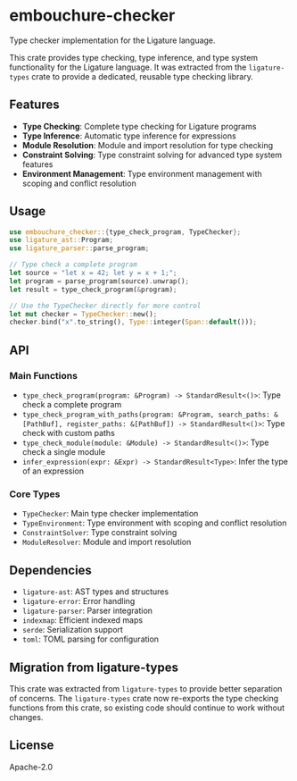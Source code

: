 # embouchure-checker

Type checker implementation for the Ligature language.

This crate provides type checking, type inference, and type system functionality for the Ligature language. It was extracted from the `ligature-types` crate to provide a dedicated, reusable type checking library.

## Features

- **Type Checking**: Complete type checking for Ligature programs
- **Type Inference**: Automatic type inference for expressions
- **Module Resolution**: Module and import resolution for type checking
- **Constraint Solving**: Type constraint solving for advanced type system features
- **Environment Management**: Type environment management with scoping and conflict resolution

## Usage

```rust
use embouchure_checker::{type_check_program, TypeChecker};
use ligature_ast::Program;
use ligature_parser::parse_program;

// Type check a complete program
let source = "let x = 42; let y = x + 1;";
let program = parse_program(source).unwrap();
let result = type_check_program(&program);

// Use the TypeChecker directly for more control
let mut checker = TypeChecker::new();
checker.bind("x".to_string(), Type::integer(Span::default()));
```

## API

### Main Functions

- `type_check_program(program: &Program) -> StandardResult<()>`: Type check a complete program
- `type_check_program_with_paths(program: &Program, search_paths: &[PathBuf], register_paths: &[PathBuf]) -> StandardResult<()>`: Type check with custom paths
- `type_check_module(module: &Module) -> StandardResult<()>`: Type check a single module
- `infer_expression(expr: &Expr) -> StandardResult<Type>`: Infer the type of an expression

### Core Types

- `TypeChecker`: Main type checker implementation
- `TypeEnvironment`: Type environment with scoping and conflict resolution
- `ConstraintSolver`: Type constraint solving
- `ModuleResolver`: Module and import resolution

## Dependencies

- `ligature-ast`: AST types and structures
- `ligature-error`: Error handling
- `ligature-parser`: Parser integration
- `indexmap`: Efficient indexed maps
- `serde`: Serialization support
- `toml`: TOML parsing for configuration

## Migration from ligature-types

This crate was extracted from `ligature-types` to provide better separation of concerns. The `ligature-types` crate now re-exports the type checking functions from this crate, so existing code should continue to work without changes.

## License

Apache-2.0
